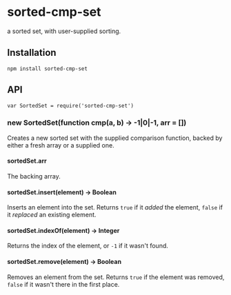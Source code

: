 # sorted-cmp-set

  a sorted set, with user-supplied sorting.

## Installation

    npm install sorted-cmp-set

## API
  
  `var SortedSet = require('sorted-cmp-set')`

### new SortedSet(function cmp(a, b) → -1|0|-1, arr = [])

  Creates a new sorted set with the supplied comparison function, backed by either a fresh array or a supplied one.

#### sortedSet.arr

  The backing array.

#### sortedSet.insert(element) → Boolean

  Inserts an element into the set.
  Returns `true` if it *added* the element, `false` if it *replaced* an existing element.

#### sortedSet.indexOf(element) → Integer

  Returns the index of the element, or `-1` if it wasn't found.

#### sortedSet.remove(element) → Boolean

  Removes an element from the set.
  Returns `true` if the element was removed, `false` if it wasn't there in the first place.

